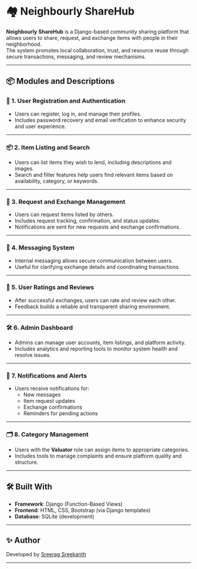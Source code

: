 # 🏘️ Neighbourly ShareHub

**Neighbourly ShareHub** is a Django-based community sharing platform that allows users to share, request, and exchange items with people in their neighborhood.  
The system promotes local collaboration, trust, and resource reuse through secure transactions, messaging, and review mechanisms.

---

## 📦 Modules and Descriptions

### 👤 1. User Registration and Authentication
- Users can register, log in, and manage their profiles.
- Includes password recovery and email verification to enhance security and user experience.

---

### 📦 2. Item Listing and Search
- Users can list items they wish to lend, including descriptions and images.
- Search and filter features help users find relevant items based on availability, category, or keywords.

---

### 🔄 3. Request and Exchange Management
- Users can request items listed by others.
- Includes request tracking, confirmation, and status updates.
- Notifications are sent for new requests and exchange confirmations.

---

### 💬 4. Messaging System
- Internal messaging allows secure communication between users.
- Useful for clarifying exchange details and coordinating transactions.

---

### 🌟 5. User Ratings and Reviews
- After successful exchanges, users can rate and review each other.
- Feedback builds a reliable and transparent sharing environment.

---

### 🛠️ 6. Admin Dashboard
- Admins can manage user accounts, item listings, and platform activity.
- Includes analytics and reporting tools to monitor system health and resolve issues.

---

### 🔔 7. Notifications and Alerts
- Users receive notifications for:
  - New messages
  - Item request updates
  - Exchange confirmations
  - Reminders for pending actions

---

### 🗂️ 8. Category Management
- Users with the **Valuator** role can assign items to appropriate categories.
- Includes tools to manage complaints and ensure platform quality and structure.

---

## 🛠️ Built With

- **Framework**: Django (Function-Based Views)
- **Frontend**: HTML, CSS, Bootstrap (via Django templates)
- **Database**: SQLite (development)

---


## ✨ Author

Developed by [Sreerag Sreekanth](https://github.com/SreeragSreekanth)

---
